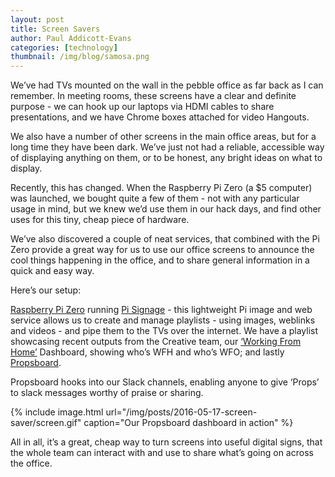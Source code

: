 ```yaml
---
layout: post
title: Screen Savers
author: Paul Addicott-Evans
categories: [technology]
thumbnail: /img/blog/samosa.png
---
```

We’ve had TVs mounted on the wall in the pebble office as far back as I can remember. In meeting rooms, these screens have a clear and definite purpose - we can hook up our laptops via HDMI cables to share presentations, and we have Chrome boxes attached for video Hangouts.

We also have a number of other screens in the main office areas, but for a long time they have been dark. We’ve just not had a reliable, accessible way of displaying anything on them, or to be honest, any bright ideas on what to display.

Recently, this has changed. When the Raspberry Pi Zero (a $5 computer) was launched, we bought quite a few of them - not with any particular usage in mind, but we knew we’d use them in our hack days, and find other uses for this tiny, cheap piece of hardware.

We’ve also discovered a couple of neat services, that combined with the Pi Zero provide a great way for us to use our office screens to announce the cool things happening in the office, and to share general information in a quick and easy way.

Here’s our setup:

[Raspberry Pi Zero](https://www.raspberrypi.org/products/pi-zero/) running [Pi Signage](http://pisignage.com) - this lightweight Pi image and web service allows us to create and manage playlists - using images, weblinks and videos - and pipe them to the TVs over the internet. We have a playlist showcasing recent outputs from the Creative team, our [‘Working From Home’](http://pebblecode.com/blog/november-wfh-slack/) Dashboard, showing who’s WFH and who’s WFO; and lastly [Propsboard](http://propsboard.com).

Propsboard hooks into our Slack channels, enabling anyone to give ‘Props’ to slack messages worthy of praise or sharing.

{% include image.html url="/img/posts/2016-05-17-screen-saver/screen.gif" caption="Our Propsboard dashboard in action" %}

All in all, it’s a great, cheap way to turn screens into useful digital signs, that the whole team can interact with and use to share what’s going on across the office.
